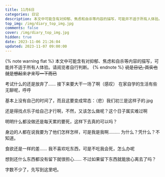 ```yaml
---
title: 11月6日
categories: 日记
description: 本文中可能含有对抑郁、焦虑和自杀等内容的描写，可能并不适于所有人体验。请阅览者自行判断。
top_img: /img/diary_top_img.jpg
comments: false
cover: /img/diary_top_img.jpg
hidden: true
date: 2023-11-06 21:26:04
updated: 2023-11-07 09:00:00
---
```

{% note warning flat %}
本文中可能含有对抑郁、焦虑和自杀等内容的描写，可能并不适于所有人体验。请阅览者自行判断。
{% endnote %}
~~说是日记, 其实也就是想起来才来写一下而已~~

考试什么的还是放弃了…… 接下来要大干一场了啊（感叹） 在家自学的生活有些无聊呢，呼呼

基本上没有自己的时间了，而且这要变成常态：（悲）我们初三是这样子的.jpg

还是得找点乐子给自己才行啊，不然，又该怎么做呢？这个日子属实难过啊

明明什么都没做还是每天累的要死，这样下去真的可以吗？

身边的人都在说我要为了他们怎样怎样，可是我是我啊……… 为什么？凭什么？不知道。

食欲还是一样的差…… 我不喜欢吃东西，可是不吃我会死，怎么办呢

想到还什么东西都没有留下就很担心…… 不过如果留下东西就能放心离去了吗？

字数不少了，先写到这里吧。
